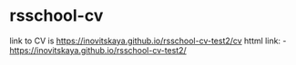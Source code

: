 # rsschool-cv
link to CV is https://inovitskaya.github.io/rsschool-cv-test2/cv
httml link:    -    https://inovitskaya.github.io/rsschool-cv-test2/
